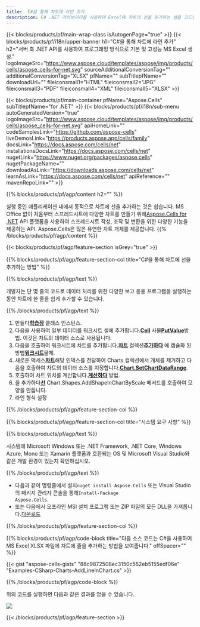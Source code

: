 ```yaml
---
title:  C#을 통해 차트에 라인 추가
description: C# .NET 라이브러리를 사용하여 Excel에 차트의 선을 추가하는 샘플 코드입니다. 이 코드를 사용하여 VB.NET, Asp.NET 또는 .NET 기반 응용 프로그램 내에서 차트의 라인을 MS Excel에 추가합니다.
---
```

{{< blocks/products/pf/main-wrap-class isAutogenPage="true" >}}
{{< blocks/products/pf/i18n/upper-banner h1="C#을 통해 차트에 라인 추가" h2="서버 측 .NET API를 사용하여 프로그래밍 방식으로 기본 및 고성능 MS Excel 생성." logoImageSrc="https://www.aspose.cloud/templates/aspose/img/products/cells/aspose_cells-for-net.svg" sourceAdditionalConversionTag="" additionalConversionTag="XLSX" pfName="" subTitlepfName="" downloadUrl="" fileiconsmall1="HTML" fileiconsmall2="JPG" fileiconsmall3="PDF" fileiconsmall4="XML" fileiconsmall5="XLSX" >}}

{{< blocks/products/pf/main-container pfName="Aspose.Cells" subTitlepfName="for .NET" >}}
{{< blocks/products/pf/i18n/sub-menu autoGeneratedVersion="true" logoImageSrc="https://www.aspose.cloud/templates/aspose/img/products/cells/aspose_cells-for-net.svg" apiHomeLink="" codeSamplesLink="https://github.com/aspose-cells" liveDemosLink="https://products.aspose.app/cells/family" docsLink="https://docs.aspose.com/cells/net" installationsDocsLink="https://docs.aspose.com/cells/net" nugetLink="https://www.nuget.org/packages/aspose.cells" nugetPackageName="" downloadAsLink="https://downloads.aspose.com/cells/net" learnAsLink="https://docs.aspose.com/cells/net" apiReference="" mavenRepoLink="" >}}

{{% blocks/products/pf/agp/content h2="" %}}

실행 중인 애플리케이션 내에서 동적으로 차트에 선을 추가하는 것은 쉽습니다. MS Office 없이 처음부터 스프레드시트에 다양한 차트를 만들기 위해[Aspose.Cells for .NET](https://products.aspose.com/cells/net) API 플랫폼을 사용하여 스프레드시트 작성, 조작 및 변환을 위한 다양한 기능을 제공하는 API. Aspose.Cells은 많은 유연한 차트 개체를 제공합니다.
{{% /blocks/products/pf/agp/content %}}

{{< blocks/products/pf/agp/feature-section isGrey="true" >}}

{{% blocks/products/pf/agp/feature-section-col title="C#을 통해 차트에 선을 추가하는 방법" %}}

{{% blocks/products/pf/agp/text %}}

 개발자는 단 몇 줄의 코드로 데이터 처리를 위한 다양한 보고 응용 프로그램을 실행하는 동안 차트에 한 줄을 쉽게 추가할 수 있습니다.

{{% /blocks/products/pf/agp/text %}}

1.  만들다[**학습장**](https://reference.aspose.com/cells/net/aspose.cells/workbook) 클래스 인스턴스.
1.  다음을 사용하여 일부 데이터를 워크시트 셀에 추가합니다.[**Cell**](https://reference.aspose.com/cells/net/aspose.cells/cell) 사물[**PutValue**](https://reference.aspose.com/cells/net/aspose.cells/cell/methods/putvalue/index)방법.
 이것은 차트의 데이터 소스로 사용됩니다.
1.  다음을 호출하여 워크시트에 차트를 추가합니다.[**차트**](https://reference.aspose.com/cells/net/aspose.cells.charts/chartcollection) 컬렉션[**추가하다**](https://reference.aspose.com/cells/net/aspose.cells.charts/chartcollection/methods/add) 에 캡슐화 된 방법[**워크시트**](https://reference.aspose.com/cells/net/aspose.cells/worksheet)물체.
1.  새로운 액세스[**차트**](https://reference.aspose.com/cells/net/aspose.cells.charts/chart)해당 인덱스를 전달하여 Charts 컬렉션에서 개체를 제거하고 다음을 호출하여 차트의 데이터 소스를 지정합니다.[**Chart.SetChartDataRange**](https://https://reference.aspose.com/cells/net/aspose.cells.charts/chart/methods/setchartdatarange).
1.  호출하여 차트 위치를 계산합니다.[**계산하다**](https://https://reference.aspose.com/cells/net/aspose.cells.charts/chart/methods/Calculate) 방법.
1.  을 추가하다[**선**](https://reference.aspose.com/cells/net/aspose.cells.drawing/shape/properties/msodrawingtype) Chart.Shapes.AddShapeInChartByScale 메서드를 호출하여 모양을 만듭니다.
1. 라인 형식 설정

{{% /blocks/products/pf/agp/feature-section-col %}}

{{% blocks/products/pf/agp/feature-section-col title="시스템 요구 사항" %}}

{{% blocks/products/pf/agp/text %}}

 시스템에 Microsoft Windows 또는 .NET Framework, .NET Core, Windows Azure, Mono 또는 Xamarin 플랫폼과 호환되는 OS 및 Microsoft Visual Studio와 같은 개발 환경이 있는지 확인하십시오.

{{% /blocks/products/pf/agp/text %}}

-  다음과 같이 명령줄에서 설치<code>nuget install Aspose.Cells</code> 또는 Visual Studio의 패키지 관리자 콘솔을 통해<code>Install-Package Aspose.Cells</code>.
-  또는 다음에서 오프라인 MSI 설치 프로그램 또는 ZIP 파일의 모든 DLL을 가져옵니다.<a href="https://downloads.aspose.com/cells/net">다운로드</a>

{{% /blocks/products/pf/agp/feature-section-col %}}

{{% blocks/products/pf/agp/code-block title="다음 소스 코드는 C#을 사용하여 MS Excel XLSX 파일에 차트에 줄을 추가하는 방법을 보여줍니다." offSpacer="" %}}

{{< gist "aspose-cells-gists" "88c9872508ec3150c552eb5155edf06e" "Examples-CSharp-Charts-AddLineInChart.cs" >}}

{{% /blocks/products/pf/agp/code-block %}}

위의 코드를 실행하면 다음과 같은 결과를 얻을 수 있습니다.

![](line-in-chart.png)

{{< /blocks/products/pf/agp/feature-section >}}


<!-- aboutfile Starts -->
